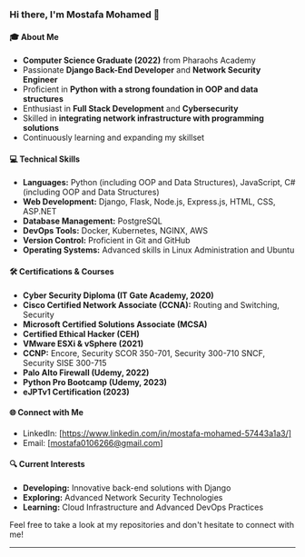 ### Hi there, I'm Mostafa Mohamed 👋

#### 🎓 About Me
- **Computer Science Graduate (2022)** from Pharaohs Academy
- Passionate **Django Back-End Developer** and **Network Security Engineer**
- Proficient in **Python with a strong foundation in OOP and data structures**
- Enthusiast in **Full Stack Development** and **Cybersecurity**
- Skilled in **integrating network infrastructure with programming solutions**
- Continuously learning and expanding my skillset

#### 💻 Technical Skills
- **Languages:** Python (including OOP and Data Structures), JavaScript, C# (including OOP and Data Structures)
- **Web Development:** Django, Flask, Node.js, Express.js, HTML, CSS, ASP.NET
- **Database Management:** PostgreSQL
- **DevOps Tools:** Docker, Kubernetes, NGINX, AWS
- **Version Control:** Proficient in Git and GitHub
- **Operating Systems:** Advanced skills in Linux Administration and Ubuntu

#### 🛠️ Certifications & Courses
- **Cyber Security Diploma (IT Gate Academy, 2020)**
- **Cisco Certified Network Associate (CCNA):** Routing and Switching, Security
- **Microsoft Certified Solutions Associate (MCSA)**
- **Certified Ethical Hacker (CEH)**
- **VMware ESXi & vSphere (2021)**
- **CCNP:** Encore, Security SCOR 350-701, Security 300-710 SNCF, Security SISE 300-715
- **Palo Alto Firewall (Udemy, 2022)**
- **Python Pro Bootcamp (Udemy, 2023)**
- **eJPTv1 Certification (2023)**

#### 🌐 Connect with Me
- LinkedIn: [https://www.linkedin.com/in/mostafa-mohamed-57443a1a3/]
- Email: [mostafa0106266@gmail.com]

#### 🔍 Current Interests
- **Developing:** Innovative back-end solutions with Django
- **Exploring:** Advanced Network Security Technologies
- **Learning:** Cloud Infrastructure and Advanced DevOps Practices

  
Feel free to take a look at my repositories and don't hesitate to connect with me!

---
